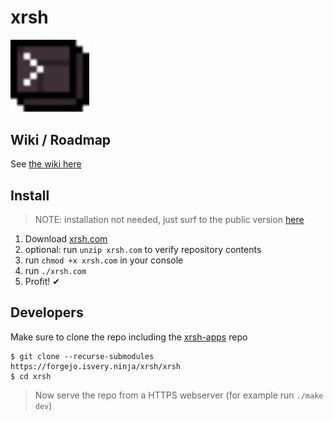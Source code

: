 # xrsh

<img src='src/assets/logo.svg' width="25%"/>

## Wiki / Roadmap

See [the wiki here](https://forgejo.isvery.ninja/xrsh/xrsh/wiki/Home#milestones)

## Install 


> NOTE: installation not needed, just surf to the public version [here](https://coderofsalvation.github.io/xrsh)

1. Download [xrsh.com](https://forgejo.isvery.ninja/xrsh/xrsh/raw/branch/main/xrsh.com)
2. optional: run `unzip xrsh.com` to verify repository contents
3. run `chmod +x xrsh.com` in your console 
3. run `./xrsh.com`
4. Profit! ✔

## Developers 

Make sure to clone the repo including the [xrsh-apps](https://forgejo.isvery.ninja/xrsh-apps) repo

```
$ git clone --recurse-submodules https://forgejo.isvery.ninja/xrsh/xrsh
$ cd xrsh
```

> Now serve the repo from a HTTPS webserver (for example run `./make dev`)


